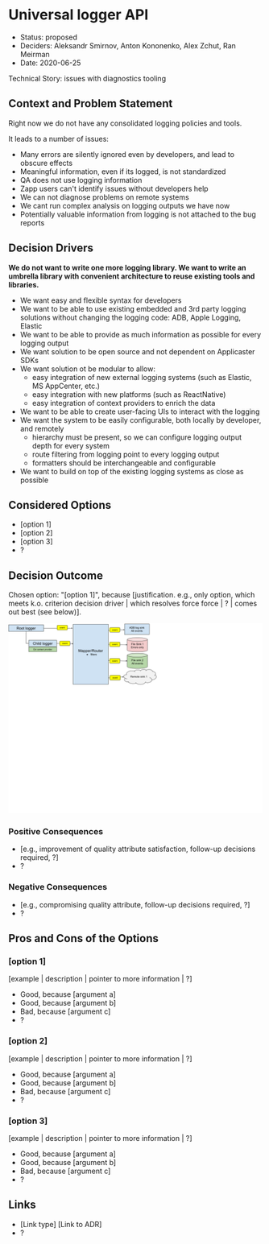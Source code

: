 # Universal logger API

* Status: proposed
* Deciders: Aleksandr Smirnov, Anton Kononenko, Alex Zchut, Ran Meirman
* Date: 2020-06-25

Technical Story: issues with diagnostics tooling

## Context and Problem Statement
Right now we do not have any consolidated logging policies and tools.

It leads to a number of issues:
- Many errors are silently ignored even by developers, and lead to obscure effects
- Meaningful information, even if its logged, is not standardized
- QA does not use logging information
- Zapp users can't identify issues without developers help
- We can not diagnose problems on remote systems
- We cant run complex analysis on logging outputs we have now
- Potentially valuable information from logging is not attached to the bug reports


## Decision Drivers

**We do not want to write one more logging library. We want to write an umbrella library with convenient architecture to reuse existing tools and libraries.**

* We want easy and flexible syntax for developers
* We want to be able to use existing embedded and 3rd party logging solutions without changing the logging code: ADB, Apple Logging, Elastic
* We want to be able to provide as much information as possible for every logging output
* We want solution to be open source and not dependent on Applicaster SDKs
* We want solution ot be modular to allow:
  * easy integration of new external logging systems (such as Elastic, MS AppCenter, etc.)
  * easy integration with new platforms (such as ReactNative)
  * easy integration of context providers to enrich the data
* We want to be able to create user-facing UIs to interact with the logging
* We want the system to be easily configurable, both locally by developer, and remotely
  * hierarchy must be present, so we can configure logging output depth for every system
  * route filtering from logging point to every logging output
  * formatters should be interchangeable and configurable
* We want to build on top of the existing logging systems as close as possible


## Considered Options

* [option 1]
* [option 2]
* [option 3]
* ? <!-- numbers of options can vary -->

## Decision Outcome

Chosen option: "[option 1]", because [justification. e.g., only option, which meets k.o. criterion decision driver | which resolves force force | ? | comes out best (see below)].

![Diagram](./001-logger/logger_diagram.png)



### Positive Consequences <!-- optional -->

* [e.g., improvement of quality attribute satisfaction, follow-up decisions required, ?]
* ?

### Negative Consequences <!-- optional -->

* [e.g., compromising quality attribute, follow-up decisions required, ?]
* ?

## Pros and Cons of the Options <!-- optional -->

### [option 1]

[example | description | pointer to more information | ?] <!-- optional -->

* Good, because [argument a]
* Good, because [argument b]
* Bad, because [argument c]
* ? <!-- numbers of pros and cons can vary -->

### [option 2]

[example | description | pointer to more information | ?] <!-- optional -->

* Good, because [argument a]
* Good, because [argument b]
* Bad, because [argument c]
* ? <!-- numbers of pros and cons can vary -->

### [option 3]

[example | description | pointer to more information | ?] <!-- optional -->

* Good, because [argument a]
* Good, because [argument b]
* Bad, because [argument c]
* ? <!-- numbers of pros and cons can vary -->

## Links <!-- optional -->

* [Link type] [Link to ADR] <!-- example: Refined by [ADR-0005](0005-example.md) -->
* ? <!-- numbers of links can vary -->
